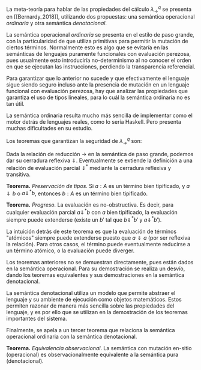 La meta-teoría para hablar de las propiedades del cálculo $\lambda_{\rightarrow}^q$ se presenta en [[Bernardy_2018]], utilizando dos propuestas: una semántica operacional *ordinaria* y otra semántica *denotacional*.

La semántica operacional *ordinaria* se presenta en el estilo de paso grande, con la particularidad de que utiliza primitivas para permitir la mutación de ciertos términos. Normalmente esto es algo que se evitaría en las semánticas de lenguajes puramente funcionales con evaluación perezosa, pues usualmente esto introduciría no-determinismo al no conocer el orden en que se ejecutan las instrucciones, perdiendo la transparencia referencial.

Para garantizar que lo anterior no sucede y que efectivamente el lenguaje sigue siendo seguro incluso ante la presencia de mutación en un lenguaje funcional con evaluación perezosa, hay que analizar las propiedades que garantiza el uso de tipos lineales, para lo cuál la semántica ordinaria no es tan útil.

La semántica ordinaria resulta mucho más sencilla de implementar como el motor detrás de lenguajes reales, como lo sería Haskell. Pero presenta muchas dificultades en su estudio.

Los teoremas que garantizan la seguridad de $\lambda_{\rightarrow}^q$ son:

Dada la relación de reducción $\longrightarrow$ en la semántica de paso grande, podemos dar su cerradura reflexiva $\Downarrow$. Eventualmente se extiende la definición a una relación de evaluación parcial $\Downarrow^*$ mediante la cerradura reflexiva y transitiva.

**Teorema.** *Preservación de tipos.*
Si $a:A$ es un término bien tipificado, y $a \Downarrow b$ o $a \Downarrow^* b$, entonces $b:A$ es un término bien tipificado.

**Teorema.** *Progreso.* La evaluación es no-obstructiva. Es decir, para cualquier evaluación parcial $a \Downarrow^* b$ con $a$ bien tipificado, la evaluación siempre puede extenderse (existe un $b'$ tal que $b \Downarrow^* b'$ y $a \Downarrow^* b'$).

La intuición detrás de este teorema es que la evaluación de términos "atómicos" siempre puede extenderse puesto que $a \Downarrow a$ (por ser reflexiva la relación). Para otros casos, el término puede eventualmente reducirse a un término atómico, o la evaluación puede diverger.

Los teoremas anteriores no se demuestran directamente, pues están dados en la semántica operacional. Para su demostración se realiza un desvío, dando los teoremas equivalentes y sus demostraciones en la semántica denotacional.

La semántica denotacional utiliza un modelo que permite abstraer el lenguaje y su ambiente de ejecución como objetos matemáticos. Estos permiten razonar de manera más sencilla sobre las propiedades del lenguaje, y es por ello que se utilizan en la demostración de los teoremas importantes del sistema.

Finalmente, se apela a un tercer teorema que relaciona la semántica operacional ordinaria con la semántica denotacional.

**Teorema.** *Equivalencia observacional*.
La semántica con mutación en-sitio (operacional) es observacionalmente equivalente a la semántica pura (denotacional).
